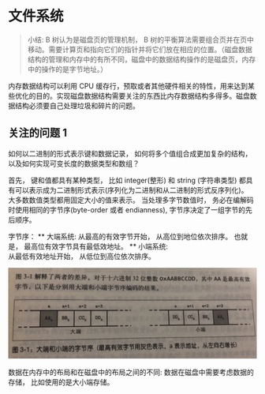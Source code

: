 # 文件系统

> 小结: B 树认为是磁盘页的管理机制， B 树的平衡算法需要组合页并在页中移动。需要计算页和指向它们的指针并将它们放在相应的位置。（磁盘数据结构的管理和内存中的有所不同，磁盘中的数据结构操作的是磁盘页，内存中的操作的是字节地址。）

内存数据结构可以利用 CPU 缓存行，预取或者其他硬件相关的特性，用来达到某些优化的目的。实现磁盘数据结构需要关注的东西比内存数据结构多得多。磁盘数据结构必须要自己处理垃圾和碎片的问题。


## 关注的问题 1  
 如何以二进制的形式表示键和数据记录， 如何将多个值组合成更加复杂的结构， 以及如何实现可变长度的数据类型和数组？
 

首先， 键和值都具有某种类型， 比如 integer(整形) 和 string (字符串类型) 都具有可以表示成为二进制形式表示(序列化为二进制和从二进制的形式反序列化)。 
大多数数值类型都用固定大小的值来表示。 当处理多字节数值时， 务必在编解码时使用相同的字节序(byte-order 或者 endianness), 字节序决定了一组字节的先后顺序。

字节序： 
** 大端系统: 
从最高的有效字节开始， 从高位到地位依次排序。 也就是， 最高位有效字节具有最低效地址。
** 小端系统:  
从最低有效地址开始， 从低位到高位依次排序。

![大小端系统](source/big_order__small_order.jpeg)
 
 数据在内存中的布局和在磁盘中的布局之间的不同: 数据在磁盘中需要考虑数据的存储， 比如使用的是大小端存储。
 